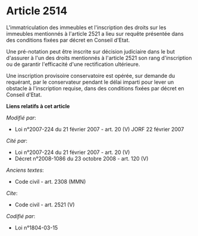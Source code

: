 # Article 2514

L'immatriculation des immeubles et l'inscription des droits sur les immeubles mentionnés à l'article 2521 a lieu sur requête
présentée dans des conditions fixées par décret en Conseil d'Etat. 

Une pré-notation peut être inscrite sur décision judiciaire dans le but d'assurer à l'un des droits mentionnés à l'article
2521 son rang d'inscription ou de garantir l'efficacité d'une rectification ultérieure. 

Une inscription provisoire conservatoire est opérée, sur demande du requérant, par le conservateur pendant le délai imparti
pour lever un obstacle à l'inscription requise, dans des conditions fixées par décret en Conseil d'Etat.

**Liens relatifs à cet article**

_Modifié par_:

  - Loi n°2007-224 du 21 février 2007 - art. 20 (V) JORF 22 février 2007

_Cité par_:

  - Loi n°2007-224 du 21 février 2007 - art. 20 (V)
  - Décret n°2008-1086 du 23 octobre 2008 - art. 120 (V)

_Anciens textes_:

  - Code civil - art. 2308 (MMN)

_Cite_:

  - Code civil - art. 2521 (V)

_Codifié par_:

  - Loi n°1804-03-15

